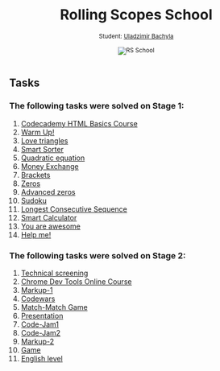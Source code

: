 <h1 align="center">Rolling Scopes School</h1>

<div align="center">
  <sub>Student: 
  <a href="https://github.com/Bachyla">Uladzimir Bachyla</a>
  <br>
  <br>
  <img src="https://school.rollingscopes.com/images/logo_rs_text.svg" alt="RS School">
  <br>
  <br>
</div>
  
## Tasks

### The following tasks were solved on Stage 1:
1. [Codecademy HTML Basics Course](https://github.com/rolling-scopes-school/tasks/blob/2017-Q3/tasks/Codecademy_HTML_CSS_Course.md)
2. [Warm Up!](https://github.com/yankouskia/warmup)
3. [Love triangles](https://github.com/yankouskia/love-triangle)
4. [Smart Sorter](https://github.com/yankouskia/sorter)
5. [Quadratic equation](https://github.com/yankouskia/quadratic-equation)
6. [Money Exchange](https://github.com/SergeyKovalchuk/Money-Exchange)
7. [Brackets](https://github.com/yankouskia/additional_5)
8. [Zeros](https://github.com/yankouskia/zeros)
9. [Advanced zeros](https://github.com/yankouskia/advanced-zeros)
10. [Sudoku](https://github.com/yankouskia/additional_7)
11. [Longest Consecutive Sequence](https://github.com/SergeyKovalchuk/longest-consecutive-sequence)
12. [Smart Calculator](https://github.com/yankouskia/smart-calculator)
13. [You are awesome](https://github.com/yankouskia/you-are-awesome)
14. [Help me!](https://github.com/yankouskia/help-me)

### The following tasks were solved on Stage 2:
1. [Technical screening](https://github.com/rolling-scopes-school/tasks/blob/2018-Q1/tasks/technical-screening.md)
2. [Chrome Dev Tools Online Course](https://www.codeschool.com/courses/discover-devtools)
3. [Markup-1](https://github.com/rolling-scopes-school/tasks/blob/2018-Q1/tasks/markup-1.md)
4. [Codewars](https://github.com/rolling-scopes-school/tasks/blob/2018-Q1/tasks/codewars.md)
5. [Match-Match Game](https://github.com/rolling-scopes-school/tasks/blob/2018-Q1/tasks/match-match-game.md)
6. [Presentation](https://github.com/rolling-scopes-school/tasks/blob/2018-Q1/tasks/presentation.md)
7. [Code-Jam1](https://github.com/rolling-scopes-school/tasks/blob/2018-Q1/tasks/make.md)
8. [Code-Jam2](https://github.com/rolling-scopes-school/tasks/blob/2018-Q1/tasks/CodeJam-2-notification.md)
9. [Markup-2](https://github.com/rolling-scopes-school/tasks/blob/2017-Q3/tasks/css-recipes-and-layouts.md)
10. [Game](https://github.com/rolling-scopes-school/tasks/blob/2017-Q3/tasks/game.md)
11. [English level](https://github.com/rolling-scopes-school/tasks/blob/2017-Q3/tasks/english.md)
